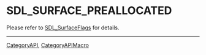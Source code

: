 # SDL_SURFACE_PREALLOCATED

Please refer to [SDL_SurfaceFlags](SDL_SurfaceFlags) for details.

----
[CategoryAPI](CategoryAPI), [CategoryAPIMacro](CategoryAPIMacro)

